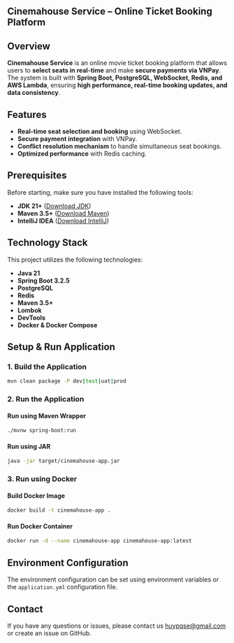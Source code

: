 ## Cinemahouse Service – Online Ticket Booking Platform  

## Overview  
**Cinemahouse Service** is an online movie ticket booking platform that allows users to **select seats in real-time** and make **secure payments via VNPay**. The system is built with **Spring Boot, PostgreSQL, WebSocket, Redis, and AWS Lambda**, ensuring **high performance, real-time booking updates, and data consistency**.  

## Features  
- **Real-time seat selection and booking** using WebSocket.  
- **Secure payment integration** with VNPay.  
- **Conflict resolution mechanism** to handle simultaneous seat bookings.  
- **Optimized performance** with Redis caching.  

## Prerequisites
Before starting, make sure you have installed the following tools:
- **JDK 21+** ([Download JDK](https://adoptopenjdk.net/))
- **Maven 3.5+** ([Download Maven](https://maven.apache.org/download.cgi))
- **IntelliJ IDEA** ([Download IntelliJ](https://www.jetbrains.com/idea/))

## Technology Stack
This project utilizes the following technologies:
- **Java 21**
- **Spring Boot 3.2.5**
- **PostgreSQL**
- **Redis**
- **Maven 3.5+**
- **Lombok**
- **DevTools**
- **Docker & Docker Compose**

## Setup & Run Application

### 1. Build the Application
```sh
mvn clean package -P dev|test|uat|prod
```

### 2. Run the Application
#### Run using Maven Wrapper
```sh
./mvnw spring-boot:run
```
#### Run using JAR
```sh
java -jar target/cinemahouse-app.jar
```

### 3. Run using Docker
#### Build Docker Image
```sh
docker build -t cinemahouse-app .
```
#### Run Docker Container
```sh
docker run -d --name cinemahouse-app cinemahouse-app:latest
```

## Environment Configuration
The environment configuration can be set using environment variables or the `application.yml` configuration file.

## Contact
If you have any questions or issues, please contact us huypqse@gmail.com or create an issue on GitHub.


